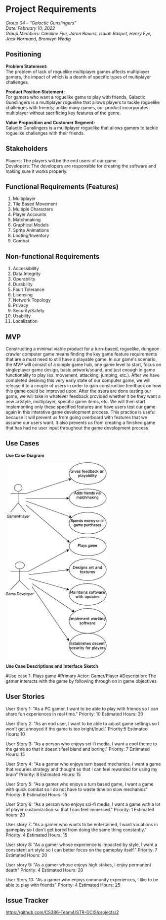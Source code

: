 
# Project Requirements

_Group 04 – “Galactic Gunslingers”\
Date: February 10, 2022\
Group Members: Caroline Fye, Jaron Bauers, Isaiah Raspet, Henry Fye, Jack Normand, Bronwyn Wedig_
## Positioning
**Problem Statement:** \
The problem of lack of roguelike multiplayer games affects multiplayer gamers, the impact of which is a dearth of specific types of multiplayer challenges.

**Product Position Statement:**\
For gamers who want a roguelike game to play with friends, Galactic Gunslingers is a multiplayer roguelike that allows players to tackle roguelike challenges with friends; unlike many games, our product incorporates multiplayer without sacrificing key features of the genre.

**Value Proposition and Customer Segment:**\
Galactic Gunslingers is a multiplayer roguelike that allows gamers to tackle roguelike challenges with their friends.

## Stakeholders
Players: The players will be the end users of our game.\
Developers: The developers are responsible for creating the software and making sure it works properly.

## Functional Requirements (Features)
1. Multiplayer
2. Tile Based Movement
3. Multiple Characters
4. Player Accounts
5. Matchmaking
6. Graphical Models
7. Sprite Animations
8. Looting/Inventory
9. Combat

## Non-functional Requirements
1. Accessibility
2. Data Integrity
3. Operability
4. Durability
5. Fault Tolerance
6. Licensing
7. Network Topology
8. Privacy
9. Security/Safety
10. Usability
11. Localization

## MVP
Constructing a minimal viable product for a turn-based, roguelike, dungeon crawler computer game means finding the key game feature requirements that are a must need to still have a playable game. In our game's scenario, the MVP will consist of a simple game hub, one game level to start, focus on singleplayer game design, basic artwork/sound, and just enough in game functionality to play (ex. movement, attacking, jumping, etc.). After we have completed desining this very early state of our computer game, we will release it to a couple of users in order to gain constructive feedback on how this game could be improved upon. After the users are done testing our game, we will take in whatever feedback provided whether it be they want a new artstyle, multiplayer, specific game items, etc. We will then start implementing only these specified features and have users test our game again in this interative game development process. This practice is useful because it will prevent us from going overboard with features that we assume our users want. It also prevents us from creating a finished game that has had no user input throughout the game development process.


## Use Cases

**Use Case Diagram**

<img src ="/UseCaseDiagram.png">

**Use Case Descriptions and Interface Sketch**

#Use case 1: Plays game
#Primary Actor: Gamer/Player
#Description: The gamer interacts with the game by following through on in game objectives



## User Stories
User Story 1: "As a PC gamer, I want to be able to play with friends so I can share fun experiences in real time." 
Priority: 10 
Estimated Hours: 30

User Story 2: "As an end user, I want to be able to adjust game settings so I won't get annoyed if the game is too bright/loud." 
Priority:5 
Estimated Hours: 10

User Story 3: "As a person who enjoys sci-fi media, I want a cool theme to the game so that it doesn't feel bland and boring." 
Priority: 7 
Estimated Hours: 15

User Story 4: "As a gamer who enjoys turn based mechanics, I want a game that requries strategy and thought so that I can feel rewarded for using my brain" 
Priority: 8 
Estimated Hours: 15

User Story 5: "As a gamer who enjoys a turn based game, I want a game with quick combat so I do not have to waste time on slow mechanics"
Priority: 8
Estimated Hours: 15

User Story 6: "As a person who enjoys sci-fi media, I want a game with a lot of player customization so that I can feel immersed."
Priority: 1
Estimated hours: 20

User story 7: "As a gamer who wants to be entertained, I want variations in gameplay so I don't get bored from doing the same thing constantly." 
Priority: 4
Estimated Hours: 15

User story 8: "As a gamer whose experience is impacted by style, I want a consistent art style so I can better focus on the gameplay itself." 
Priority: 7
Estimated Hours: 20

User story 9: "As a gamer whose enjoys high stakes, I enjoy permanent death"
Priority: 4
Estimated Hours: 20

User Story 10: "As a gamer who enjoys community experiences, I like to be able to play with friends"
Priority: 4
Estimated Hours: 25

## Issue Tracker
https://github.com/CS386-Team4/STR-DCIS/projects/2
